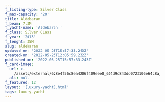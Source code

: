 ```yaml
---
f_listing-type: Silver Class
f_max-capacity: '20'
title: Aldebaran
f_beam: 7.8M
f_yacht-name: 'Aldebaran '
f_class: Silver CLass
f_year: '2013'
f_lenght: 35M
slug: aldebaran
updated-on: '2022-05-25T15:57:33.243Z'
created-on: '2022-05-25T12:05:59.232Z'
published-on: '2022-05-25T15:57:33.243Z'
f_card-image:
  url: >-
    /assets/external/628e4f56c8ea4206f409eee8_614d9c843dd0723106e64c8a_2-p-500.jpg
  alt: null
f_featured: 12
layout: '[luxury-yacht].html'
tags: luxury-yacht
---
```



